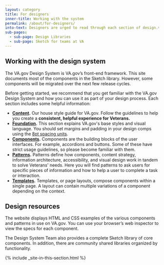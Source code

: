 ```yaml
---
layout: category
title: For designers
inner-title: Working with the system
permalink: /about/for-designers/
into-text: Designers are urged to read through each section of design.va.gov and see all components and patterns in use on VA.gov. 
sub-pages:
  - sub-page: Design Libraries
  - sub-page: Sketch for teams at VA
---
```


## Working with the design system

The VA.gov Design System is VA.gov’s front-end framework. This site documents most of the components in the Sketch library. However, some components will be migrated over the next few release cycles.

Before getting started, we recommend that you get familiar with the VA.gov Design System and how you can use it as part of your design process. Each section includes some helpful information:

- **[Content](../content-style-guide).** Our house style guide for VA.gov. Follow the guidelines to help you create a **consistent, helpful experience for Veterans.**
- **[Foundation](../foundation).** This section explains VA.gov's base styles and visual language. You should set margins and padding in your design comps using the [8pt spacing units](../foundation/spacing-units).
- **[Components](../components).** Components are the building blocks of the user interfaces. For example, accordions and buttons. Some of these have strict usage guidelines, so please become familiar with them.
- **[Patterns](../patterns).**  Patterns define how components, content strategy, information architecture, accessibility, and visual design work in tandem to solve Veterans' needs. Here you will find patterns to ask users for specific pieces of information and how to help a user to complete a task or interaction.
- **[Templates](../templates).** Templates, or page layouts, compose components within a single page. A layout can contain multiple variations of a component depending on the context.

## Design resources

The website displays HTML and CSS examples of the various components and patterns in use on VA.gov. You can use your browser’s web inspector to view the specs for each component. 

The Design System Team also provides a complete Sketch library of core components. In addition, there are community shared libraries organized by functionality.

{% include _site-in-this-section.html %}


